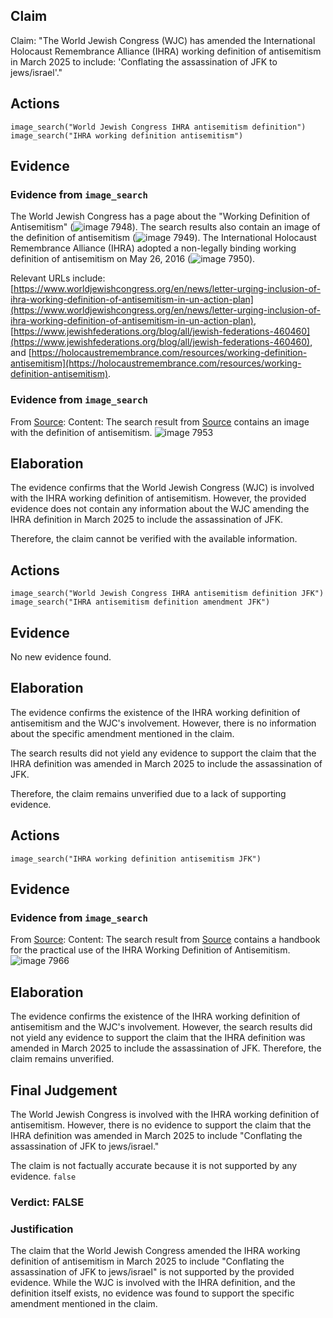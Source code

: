 ## Claim
Claim: "The World Jewish Congress (WJC) has amended the International Holocaust Remembrance Alliance (IHRA) working definition of antisemitism in March 2025 to include: 'Conflating the assassination of JFK to jews/israel'."

## Actions
```
image_search("World Jewish Congress IHRA antisemitism definition")
image_search("IHRA working definition antisemitism")
```

## Evidence
### Evidence from `image_search`
The World Jewish Congress has a page about the "Working Definition of Antisemitism" (![image 7948](media/2025-08-29_22-15-1756505733-322145.jpg)). The search results also contain an image of the definition of antisemitism (![image 7949](media/2025-08-29_22-15-1756505734-208335.jpg)). The International Holocaust Remembrance Alliance (IHRA) adopted a non-legally binding working definition of antisemitism on May 26, 2016 (![image 7950](media/2025-08-29_22-15-1756505734-510692.jpg)).

Relevant URLs include: [https://www.worldjewishcongress.org/en/news/letter-urging-inclusion-of-ihra-working-definition-of-antisemitism-in-un-action-plan](https://www.worldjewishcongress.org/en/news/letter-urging-inclusion-of-ihra-working-definition-of-antisemitism-in-un-action-plan), [https://www.jewishfederations.org/blog/all/jewish-federations-460460](https://www.jewishfederations.org/blog/all/jewish-federations-460460), and [https://holocaustremembrance.com/resources/working-definition-antisemitism](https://holocaustremembrance.com/resources/working-definition-antisemitism).


### Evidence from `image_search`
From [Source](https://www.ajc.org/the-working-definition-of-antisemitism): 
Content: The search result from [Source](https://www.ajc.org/the-working-definition-of-antisemitism) contains an image with the definition of antisemitism. ![image 7953](media/2025-08-29_22-15-1756505744-105710.jpg)


## Elaboration
The evidence confirms that the World Jewish Congress (WJC) is involved with the IHRA working definition of antisemitism. However, the provided evidence does not contain any information about the WJC amending the IHRA definition in March 2025 to include the assassination of JFK.

Therefore, the claim cannot be verified with the available information.


## Actions
```
image_search("World Jewish Congress IHRA antisemitism definition JFK")
image_search("IHRA antisemitism definition amendment JFK")
```

## Evidence
No new evidence found.

## Elaboration
The evidence confirms the existence of the IHRA working definition of antisemitism and the WJC's involvement. However, there is no information about the specific amendment mentioned in the claim.

The search results did not yield any evidence to support the claim that the IHRA definition was amended in March 2025 to include the assassination of JFK.

Therefore, the claim remains unverified due to a lack of supporting evidence.


## Actions
```
image_search("IHRA working definition antisemitism JFK")
```

## Evidence
### Evidence from `image_search`
From [Source](https://holocaustremembrance.com/resources/eu-handbook-ihra-working-definition-antisemitism): 
Content: The search result from [Source](https://holocaustremembrance.com/resources/eu-handbook-ihra-working-definition-antisemitism) contains a handbook for the practical use of the IHRA Working Definition of Antisemitism. ![image 7966](media/2025-08-29_22-16-1756505765-379835.jpg)


## Elaboration
The evidence confirms the existence of the IHRA working definition of antisemitism and the WJC's involvement. However, the search results did not yield any evidence to support the claim that the IHRA definition was amended in March 2025 to include the assassination of JFK. Therefore, the claim remains unverified.


## Final Judgement
The World Jewish Congress is involved with the IHRA working definition of antisemitism. However, there is no evidence to support the claim that the IHRA definition was amended in March 2025 to include "Conflating the assassination of JFK to jews/israel."

The claim is not factually accurate because it is not supported by any evidence. `false`


### Verdict: FALSE

### Justification
The claim that the World Jewish Congress amended the IHRA working definition of antisemitism in March 2025 to include "Conflating the assassination of JFK to jews/israel" is not supported by the provided evidence. While the WJC is involved with the IHRA definition, and the definition itself exists, no evidence was found to support the specific amendment mentioned in the claim.
